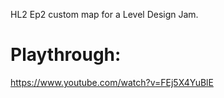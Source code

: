 HL2 Ep2 custom map for a Level Design Jam.

# Playthrough:
<a>https://www.youtube.com/watch?v=FEj5X4YuBlE</a>
